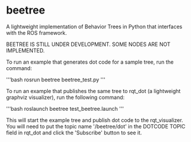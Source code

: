 beetree
=======

A lightweight implementation of Behavior Trees in Python that interfaces with the ROS framework.

BEETREE IS STILL UNDER DEVELOPMENT. SOME NODES ARE NOT IMPLEMENTED.

To run an example that generates dot code for a sample tree, run the command:

'''bash
rosrun beetree beetree_test.py
'''

To run an example that publishes the same tree to rqt_dot (a lightweight graphviz visualizer), run the following command:

'''bash
roslaunch beetree test_beetree.launch
'''

This will start the example tree and publish dot code to the rqt_visualizer.  You will need to put the topic name '/beetree/dot' in the DOTCODE TOPIC field in rqt_dot and click the 'Subscribe' button to see it.
